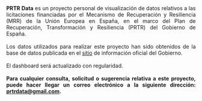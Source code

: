 <div style="text-align: justify;">
<b>PRTR Data</b> es un proyecto personal de visualización de datos relativos a las licitaciones financiadas por el Mecanismo de Recuperación y Resiliencia (MRR) de la Unión Europea en España, en el marco del Plan de Recuperación, Transformación y Resiliencia (PRTR) del Gobierno de España.
<br></br>
Los datos utilizados para realizar este proyecto han sido obtenidos de la base de datos publicada en el <a href="https://planderecuperacion.gob.es/como-acceder-a-los-fondos/convocatorias" target="_blank">sitio</a> de información oficial del Gobierno.
<br></br>
El dashboard será actualizado con regularidad.
<br></br>
<b>Para cualquier consulta, solicitud o sugerencia relativa a este proyecto, puede hacer llegar un correo electrónico a la siguiente dirección: <a href="mailto:prtrdata@gmail.com">prtrdata@gmail.com</a>.</b>
</div>
